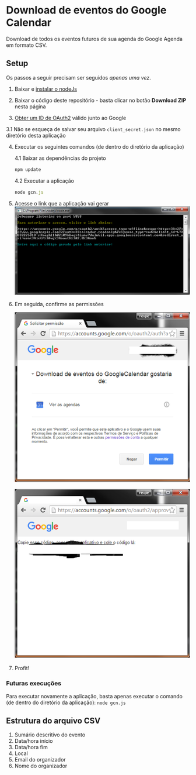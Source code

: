 ﻿# Download de eventos do Google Calendar

Download de todos os eventos futuros de sua agenda do Google Agenda em formato CSV.

## Setup

Os passos a seguir precisam ser seguidos *apenas uma vez*.

1. Baixar e [instalar o nodeJs](https://nodejs.org/en/download/)

2. Baixar o código deste repositório - basta clicar no botão **Download ZIP** nesta página

3. [Obter um ID de OAuth2](https://developers.google.com/google-apps/calendar/quickstart/nodejs#step_1_turn_on_the_api_name) válido junto ao Google

  3.1 Não se esqueça de salvar seu arquivo `client_secret.json` no mesmo diretório desta aplicação
  
4. Executar os seguintes comandos (de dentro do diretório da aplicação)

    4.1 Baixar as dependências do projeto
    ```javascript
    npm update
    ```

    4.2 Executar a aplicação
    ```javascript
    node gcn.js
    ```
5. Acesse o link que a aplicação vai gerar
    ![](Link.png)

6. Em seguida, confirme as permissões

    ![](Autorizacao.png)

    ![](Segredo.png)
7. Profit!

### Futuras execuções
Para executar novamente a aplicação, basta apenas executar o comando (de dentro do diretório da aplicação): `node gcn.js`

## Estrutura do arquivo CSV
   
  1. Sumário descritivo do evento
  2. Data/hora início
  3. Data/hora fim
  4. Local
  5. Email do organizador
  6. Nome do organizador
